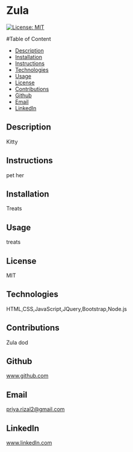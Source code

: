 # Zula

  [![License: MIT](https://img.shields.io/badge/License-MIT-yellow.svg)](https://opensource.org/licenses/MIT)

#Table of Content
- [Description](#Description)
- [Installation](#Installation)
- [Instructions](#Instructions)
- [Technologies](#Technologies)
- [Usage](#Usage)
- [License](#License)
- [Contributions](#Contributions)
- [Github](#Github)
- [Email](#Email)
- [LinkedIn](#LinkedIn)

## Description
Kitty

## Instructions
pet her

## Installation
Treats

## Usage
treats

## License
MIT

## Technologies
HTML,CSS,JavaScript,JQuery,Bootstrap,Node.js

## Contributions
Zula dod

## Github
www.github.com

## Email
priya.rizal2@gmail.com

## LinkedIn
www.linkedIn.com

